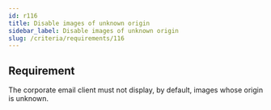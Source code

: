 ```yaml
---
id: r116
title: Disable images of unknown origin
sidebar_label: Disable images of unknown origin
slug: /criteria/requirements/116
---
```


## Requirement

The corporate email client
must not display,
by default,
images whose origin is unknown.
